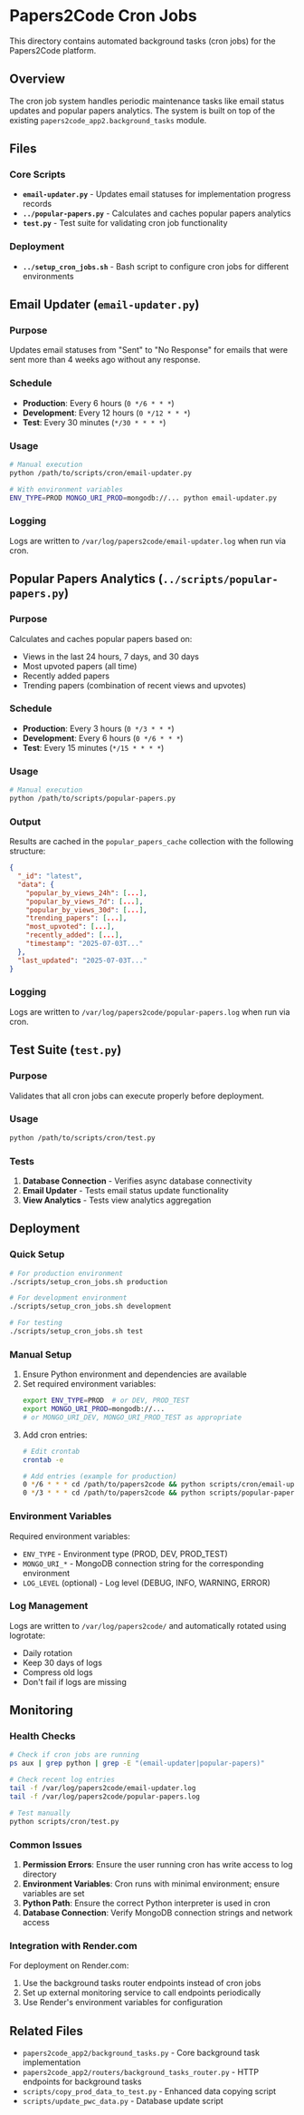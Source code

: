 # Papers2Code Cron Jobs

This directory contains automated background tasks (cron jobs) for the Papers2Code platform.

## Overview

The cron job system handles periodic maintenance tasks like email status updates and popular papers analytics. The system is built on top of the existing `papers2code_app2.background_tasks` module.

## Files

### Core Scripts
- **`email-updater.py`** - Updates email statuses for implementation progress records
- **`../popular-papers.py`** - Calculates and caches popular papers analytics
- **`test.py`** - Test suite for validating cron job functionality

### Deployment
- **`../setup_cron_jobs.sh`** - Bash script to configure cron jobs for different environments

## Email Updater (`email-updater.py`)

### Purpose
Updates email statuses from "Sent" to "No Response" for emails that were sent more than 4 weeks ago without any response.

### Schedule
- **Production**: Every 6 hours (`0 */6 * * *`)
- **Development**: Every 12 hours (`0 */12 * * *`)
- **Test**: Every 30 minutes (`*/30 * * * *`)

### Usage
```bash
# Manual execution
python /path/to/scripts/cron/email-updater.py

# With environment variables
ENV_TYPE=PROD MONGO_URI_PROD=mongodb://... python email-updater.py
```

### Logging
Logs are written to `/var/log/papers2code/email-updater.log` when run via cron.

## Popular Papers Analytics (`../scripts/popular-papers.py`)

### Purpose
Calculates and caches popular papers based on:
- Views in the last 24 hours, 7 days, and 30 days
- Most upvoted papers (all time)
- Recently added papers
- Trending papers (combination of recent views and upvotes)

### Schedule
- **Production**: Every 3 hours (`0 */3 * * *`)
- **Development**: Every 6 hours (`0 */6 * * *`)
- **Test**: Every 15 minutes (`*/15 * * * *`)

### Usage
```bash
# Manual execution
python /path/to/scripts/popular-papers.py
```

### Output
Results are cached in the `popular_papers_cache` collection with the following structure:
```json
{
  "_id": "latest",
  "data": {
    "popular_by_views_24h": [...],
    "popular_by_views_7d": [...],
    "popular_by_views_30d": [...],
    "trending_papers": [...],
    "most_upvoted": [...],
    "recently_added": [...],
    "timestamp": "2025-07-03T..."
  },
  "last_updated": "2025-07-03T..."
}
```

### Logging
Logs are written to `/var/log/papers2code/popular-papers.log` when run via cron.

## Test Suite (`test.py`)

### Purpose
Validates that all cron jobs can execute properly before deployment.

### Usage
```bash
python /path/to/scripts/cron/test.py
```

### Tests
1. **Database Connection** - Verifies async database connectivity
2. **Email Updater** - Tests email status update functionality
3. **View Analytics** - Tests view analytics aggregation

## Deployment

### Quick Setup
```bash
# For production environment
./scripts/setup_cron_jobs.sh production

# For development environment
./scripts/setup_cron_jobs.sh development

# For testing
./scripts/setup_cron_jobs.sh test
```

### Manual Setup
1. Ensure Python environment and dependencies are available
2. Set required environment variables:
   ```bash
   export ENV_TYPE=PROD  # or DEV, PROD_TEST
   export MONGO_URI_PROD=mongodb://...
   # or MONGO_URI_DEV, MONGO_URI_PROD_TEST as appropriate
   ```
3. Add cron entries:
   ```bash
   # Edit crontab
   crontab -e
   
   # Add entries (example for production)
   0 */6 * * * cd /path/to/papers2code && python scripts/cron/email-updater.py >> /var/log/papers2code/email-updater.log 2>&1
   0 */3 * * * cd /path/to/papers2code && python scripts/popular-papers.py >> /var/log/papers2code/popular-papers.log 2>&1
   ```

### Environment Variables

Required environment variables:
- `ENV_TYPE` - Environment type (PROD, DEV, PROD_TEST)
- `MONGO_URI_*` - MongoDB connection string for the corresponding environment
- `LOG_LEVEL` (optional) - Log level (DEBUG, INFO, WARNING, ERROR)

### Log Management

Logs are written to `/var/log/papers2code/` and automatically rotated using logrotate:
- Daily rotation
- Keep 30 days of logs
- Compress old logs
- Don't fail if logs are missing

## Monitoring

### Health Checks
```bash
# Check if cron jobs are running
ps aux | grep python | grep -E "(email-updater|popular-papers)"

# Check recent log entries
tail -f /var/log/papers2code/email-updater.log
tail -f /var/log/papers2code/popular-papers.log

# Test manually
python scripts/cron/test.py
```

### Common Issues

1. **Permission Errors**: Ensure the user running cron has write access to log directory
2. **Environment Variables**: Cron runs with minimal environment; ensure variables are set
3. **Python Path**: Ensure the correct Python interpreter is used in cron
4. **Database Connection**: Verify MongoDB connection strings and network access

### Integration with Render.com

For deployment on Render.com:
1. Use the background tasks router endpoints instead of cron jobs
2. Set up external monitoring service to call endpoints periodically
3. Use Render's environment variables for configuration

## Related Files

- `papers2code_app2/background_tasks.py` - Core background task implementation
- `papers2code_app2/routers/background_tasks_router.py` - HTTP endpoints for background tasks
- `scripts/copy_prod_data_to_test.py` - Enhanced data copying script
- `scripts/update_pwc_data.py` - Database update script
